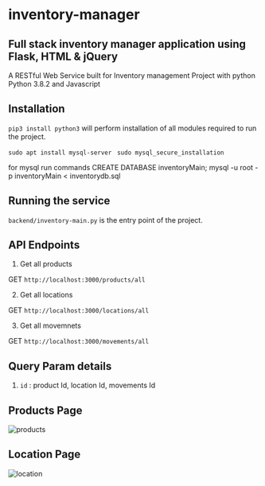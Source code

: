# inventory-manager
## Full stack inventory manager application using Flask, HTML & jQuery
A RESTful Web Service built for Inventory management Project with python Python 3.8.2
 and Javascript

## Installation

``` pip3 install python3 ```
will perform installation of all modules required to run the project.

``` sudo apt install mysql-server  ```
 ``` sudo mysql_secure_installation ```

 for mysql run commands
CREATE DATABASE inventoryMain;
 mysql -u root -p inventoryMain < inventorydb.sql


## Running the service

```backend/inventory-main.py``` is the entry point of the project.


## API Endpoints


1. Get all products

GET ```http://localhost:3000/products/all```

2. Get all locations

GET ```http://localhost:3000/locations/all```

3. Get all movemnets

GET ```http://localhost:3000/movements/all```



## Query Param details

1. ```id``` : product Id, location Id, movements Id

## Products Page

![products](https://user-images.githubusercontent.com/13717573/95108915-80d72800-0759-11eb-9018-0f2faca16fed.png)

## Location Page
![location](https://user-images.githubusercontent.com/13717573/95109668-8aad5b00-075a-11eb-84a3-7875674fb359.png)




